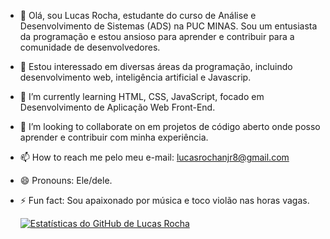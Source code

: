 - 👋 Olá, sou Lucas Rocha, estudante do curso de Análise e Desenvolvimento de Sistemas (ADS) na PUC MINAS. Sou um entusiasta da programação e estou ansioso para aprender e contribuir para a comunidade de desenvolvedores.
- 👀 Estou interessado em diversas áreas da programação, incluindo desenvolvimento web, inteligência artificial e Javascrip.
- 🌱 I’m currently learning HTML, CSS, JavaScript, focado em Desenvolvimento de Aplicação Web Front-End.
- 💞️ I’m looking to collaborate on em projetos de código aberto onde posso aprender e contribuir com minha experiência.
- 📫 How to reach me pelo meu e-mail: lucasrochanjr8@gmail.com
- 😄 Pronouns: Ele/dele.
- ⚡ Fun fact: Sou apaixonado por música e toco violão nas horas vagas.
  
  [![Estatísticas do GitHub de Lucas Rocha](https://github-readme-stats.vercel.app/api?username=Lucasrochanjr&show_icons=true&theme=radical)](https://github.com/Lucasrochanjr)

<!---
Lucasrochanjr/ is a ✨ special ✨ repository because its `README.md` (this file) appears on your GitHub profile.
You can click the Preview link to take a look at your changes.
--->
